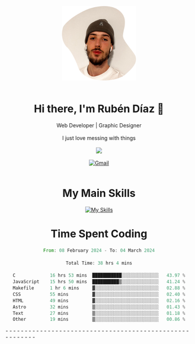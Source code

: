 <div align="center">
	<img height=200 width=200 src="./.img/yo_github_pfp.png" alt="Rubén Díaz" width=200/><br><br>
	
	
 # Hi there, I'm Rubén Díaz 👋

  Web Developer | Graphic Designer
  <br>
  <br>
  I just love messing with things
  <br>
  <br>
  <a href="https://www.github.com/rubendiazzz" target="_blank" rel="noreferrer"><img
src="https://img.shields.io/github/followers/rubendiazzz?logo=github&style=for-the-badge&color=red" /></a>


  <a href="mailto:rubendfraga@gmail.com">![Gmail](https://img.shields.io/badge/Gmail-D14836?style=for-the-badge&logo=gmail&logoColor=white)</a><br><br>

  # My Main Skills
  [![My Skills](https://skillicons.dev/icons?i=js,html,css,tailwind,c,cpp,cs,react,nextjs,astro,mysql,mongo)](https://skillicons.dev)

# Time Spent Coding
<!--START_SECTION:waka-->

```rust
From: 08 February 2024 - To: 04 March 2024

Total Time: 38 hrs 4 mins

C             16 hrs 53 mins  ███████████░░░░░░░░░░░░░░   43.97 %
JavaScript    15 hrs 50 mins  ██████████▒░░░░░░░░░░░░░░   41.24 %
Makefile      1 hr 6 mins     ▓░░░░░░░░░░░░░░░░░░░░░░░░   02.88 %
CSS           55 mins         ▓░░░░░░░░░░░░░░░░░░░░░░░░   02.40 %
HTML          49 mins         ▓░░░░░░░░░░░░░░░░░░░░░░░░   02.16 %
Astro         32 mins         ▒░░░░░░░░░░░░░░░░░░░░░░░░   01.43 %
Text          27 mins         ▒░░░░░░░░░░░░░░░░░░░░░░░░   01.18 %
Other         19 mins         ▒░░░░░░░░░░░░░░░░░░░░░░░░   00.86 %
```

<!--END_SECTION:waka-->
</div>
-
-
-
-
-
-
-
-
-
-
-
-
-
-
-
-
-
-
-
-
-
-
-
-
-
-
-
-
-
-
-
-
-
-
-
-
-
-
-
-
-
-
-
-
-
-
-
-
-
-
-
-
-
-
-
-
